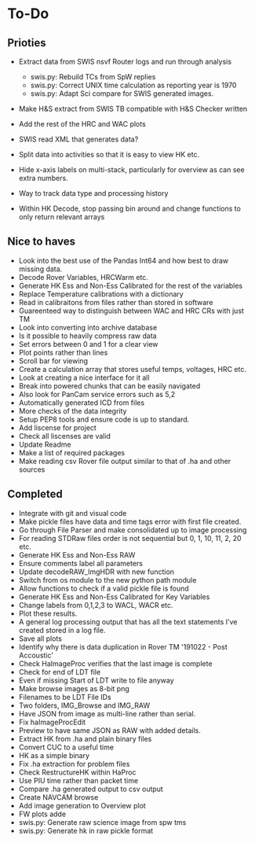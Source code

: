 # To-Do

## Prioties

* Extract data from SWIS nsvf Router logs and run through analysis
  * swis.py: Rebuild TCs from SpW replies
  * swis.py: Correct UNIX time calculation as reporting year is 1970
  * swis.py: Adapt Sci compare for SWIS generated images.
* Make H&S extract from SWIS TB compatible with H&S Checker written

* Add the rest of the HRC and WAC plots
* SWIS read XML that generates data?
* Split data into activities so that it is easy to view HK etc.
* Hide x-axis labels on multi-stack, particularly for overview as can see extra numbers.
* Way to track data type and processing history
* Within HK Decode, stop passing bin around and change functions to only return relevant arrays

## Nice to haves

* Look into the best use of the Pandas Int64 and how best to draw missing data.
* Decode Rover Variables, HRCWarm etc.
* Generate HK Ess and Non-Ess Calibrated for the rest of the variables
* Replace Temperature calibrations with a dictionary
* Read in calibraitons from files rather than stored in software
* Guareenteed way to distinguish between WAC and HRC CRs with just TM
* Look into converting into archive database
* Is it possible to heavily compress raw data
* Set errors between 0 and 1 for a clear view
* Plot points rather than lines
* Scroll bar for viewing
* Create a calculation array that stores useful temps, voltages, HRC etc.
* Look at creating a nice interface for it all
* Break into powered chunks that can be easily navigated
* Also look for PanCam service errors such as 5,2
* Automatically generated ICD from files
* More checks of the data integrity
* Setup PEP8 tools and ensure code is up to standard.
* Add liscense for project
* Check all liscenses are valid
* Update Readme
* Make a list of required packages
* Make reading csv Rover file output similar to that of .ha and other sources

## Completed

* Integrate with git and visual code
* Make pickle files have data and time tags error with first file created.
* Go through File Parser and make consolidated up to image processing
* For reading STDRaw files order is not sequential but 0, 1, 10, 11, 2, 20 etc.
* Generate HK Ess and Non-Ess RAW
* Ensure comments label all parameters
* Update decodeRAW_ImgHDR with new function
* Switch from os module to the new python path module
* Allow functions to check if a valid pickle file is found
* Generate HK Ess and Non-Ess Calibrated for Key Variables
* Change labels from 0,1,2,3 to WACL, WACR etc.
* Plot these results.
* A general log processing output that has all the text statements I've created stored in a log file.
* Save all plots
* Identify why there is data duplication in Rover TM '191022 - Post Accoustic'
* Check HaImageProc verifies that the last image is complete
* Check for end of LDT file
* Even if missing Start of LDT write to file anyway
* Make browse images as 8-bit png
* Filenames to be LDT File IDs
* Two folders, IMG_Browse and IMG_RAW
* Have JSON from image as multi-line rather than serial.
* Fix haImageProcEdit
* Preview to have same JSON as RAW with added details.
* Extract HK from .ha and plain binary files
* Convert CUC to a useful time
* HK as a simple binary
* Fix .ha extraction for problem files
* Check RestructureHK within HaProc
* Use PIU time rather than packet time
* Compare .ha generated output to csv output
* Create NAVCAM browse
* Add image generation to Overview plot
* FW plots adde
* swis.py: Generate raw science image from spw tms
* swis.py: Generate hk in raw pickle format
